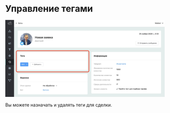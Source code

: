 # Управление тегами

![](../.gitbook/assets/O8cDykBX8dk.jpg)

Вы можете назначать и удалять теги для сделки.

